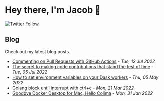# Hey there, I'm Jacob 👋
[![Twitter Follow](https://img.shields.io/twitter/follow/_jacobtomlinson?style=social)](https://twitter.com/_jacobtomlinson)

## Blog

Check out my latest blog posts.

- [Commenting on Pull Requests with GitHub Actions](https://jacobtomlinson.dev/posts/2022/commenting-on-pull-requests-with-github-actions/) - *Tue, 12 Jul 2022*
- [The secret to making code contributions that stand the test of time](https://jacobtomlinson.dev/posts/2022/the-secret-to-making-code-contributions-that-stand-the-test-of-time/) - *Tue, 05 Jul 2022*
- [How to set environment variables on your Dask workers](https://jacobtomlinson.dev/posts/2022/how-to-set-environment-variables-on-your-dask-workers/) - *Thu, 05 May 2022*
- [Golang block until interrupt with ctrl+c](https://jacobtomlinson.dev/posts/2022/golang-block-until-interrupt-with-ctrl-c/) - *Mon, 21 Mar 2022*
- [Goodbye Docker Desktop for Mac, Hello Colima](https://jacobtomlinson.dev/posts/2022/goodbye-docker-desktop-for-mac-hello-colima/) - *Mon, 31 Jan 2022*

